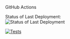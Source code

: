 GitHub Actions

Status of Last Deployment:<br>
<img src="https://github.com/Hovhannisyan111/actions/workflows/CI/badge.svg" alt="Status of Last Deployment"><br>

[![Tests](https://github.com/Hovhannisyan111/actions/actions/workflows/workflow.yml/badge.svg)](https://github.com/Hovhannisyan111/actions/workflows/matrix.yml)
